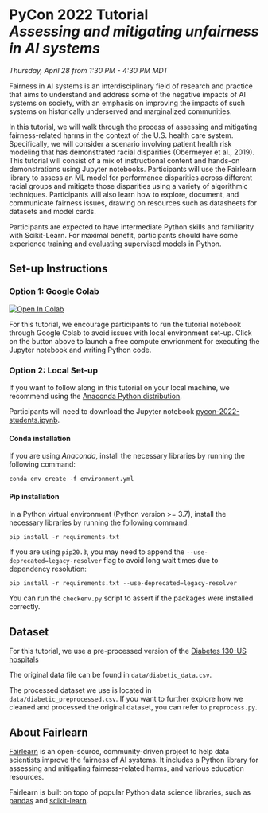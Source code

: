 # PyCon 2022 Tutorial<br>_Assessing and mitigating unfairness in AI systems_

_Thursday, April 28 from 1:30 PM - 4:30 PM MDT_

Fairness in AI systems is an interdisciplinary field of research and practice that aims to understand and address some of the negative impacts of AI systems on society, with an emphasis on improving the impacts of such systems on historically underserved and marginalized communities.

In this tutorial, we will walk through the process of assessing and mitigating fairness-related harms in the context of the U.S. health care system. Specifically, we will consider a scenario involving patient health risk modeling that has demonstrated racial disparities (Obermeyer et al., 2019). This tutorial will consist of a mix of instructional content and hands-on demonstrations using Jupyter notebooks. Participants will use the Fairlearn library to assess an ML model for performance disparities across different racial groups and mitigate those disparities using a variety of algorithmic techniques. Participants will also learn how to explore, document, and communicate fairness issues, drawing on resources such as datasheets for datasets and model cards.

Participants are expected to have intermediate Python skills and familiarity with Scikit-Learn. For maximal benefit, participants should have some experience training and evaluating supervised models in Python.

## Set-up Instructions

### Option 1: Google Colab

[![Open In Colab](https://colab.research.google.com/assets/colab-badge.svg)](https://colab.research.google.com/github/fairlearn/talks/blob/main/2022_pycon/pycon-2022-students.ipynb)

For this tutorial, we encourage participants to run the tutorial notebook through Google Colab to avoid issues with local environment set-up. Click on the button above to launch a free compute envrionment for executing the Jupyter notebook and writing Python code. 

### Option 2: Local Set-up

If you want to follow along in this tutorial on your local machine, we recommend using the [Anaconda Python distribution](https://www.anaconda.com/products/individual).

Participants will need to download the Jupyter notebook [pycon-2022-students.ipynb](https://github.com/fairlearn/talks/blob/main/2022_pycon/pycon-2022-students.ipynb).

#### __Conda installation__

If you are using _Anaconda_, install the necessary libraries by running the following command:

```
conda env create -f environment.yml
```

#### __Pip installation__ 

In a Python virtual environment (Python version >= 3.7), install the necessary libraries by running the following command:

```
pip install -r requirements.txt
```

If you are using `pip20.3`, you may need to append the `--use-deprecated=legacy-resolver` flag to avoid long wait times due to dependency resolution:

```
pip install -r requirements.txt --use-deprecated=legacy-resolver
```

You can run the `checkenv.py` script to assert if the packages were installed correctly.

## Dataset

For this tutorial, we use a pre-processed version of the [Diabetes 130-US hospitals](https://archive.ics.uci.edu/ml/datasets/Diabetes+130-US+hospitals+for+years+1999-2008)

The original data file can be found in `data/diabetic_data.csv`. 

The processed dataset we use is located in `data/diabetic_preprocessed.csv`. If you want to further explore how we cleaned and processed the original dataset, you can refer to `preprocess.py`.

## About Fairlearn

[Fairlearn](www.fairlearn.org) is an open-source, community-driven project to help data scientists improve the fairness of AI systems. It includes a Python library for assessing and mitigating fairness-related harms, and various education resources.

Fairlearn is built on topo of popular Python data science libraries, such as [pandas](https://pandas.pydata.org/) and [scikit-learn](https://scikit-learn.org/stable/index.html).
